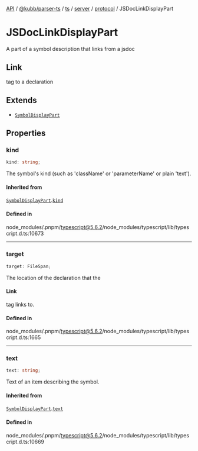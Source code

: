 [API](../../../../../../../../../packages.md) / [@kubb/parser-ts](../../../../../../../index.md) / [ts](../../../../../index.md) / [server](../../../index.md) / [protocol](../index.md) / JSDocLinkDisplayPart

# JSDocLinkDisplayPart

A part of a symbol description that links from a jsdoc

## Link

tag to a declaration

## Extends

- [`SymbolDisplayPart`](SymbolDisplayPart.md)

## Properties

### kind

```ts
kind: string;
```

The symbol's kind (such as 'className' or 'parameterName' or plain 'text').

#### Inherited from

[`SymbolDisplayPart`](SymbolDisplayPart.md).[`kind`](SymbolDisplayPart.md#kind)

#### Defined in

node\_modules/.pnpm/typescript@5.6.2/node\_modules/typescript/lib/typescript.d.ts:10673

***

### target

```ts
target: FileSpan;
```

The location of the declaration that the

#### Link

tag links to.

#### Defined in

node\_modules/.pnpm/typescript@5.6.2/node\_modules/typescript/lib/typescript.d.ts:1665

***

### text

```ts
text: string;
```

Text of an item describing the symbol.

#### Inherited from

[`SymbolDisplayPart`](SymbolDisplayPart.md).[`text`](SymbolDisplayPart.md#text)

#### Defined in

node\_modules/.pnpm/typescript@5.6.2/node\_modules/typescript/lib/typescript.d.ts:10669
